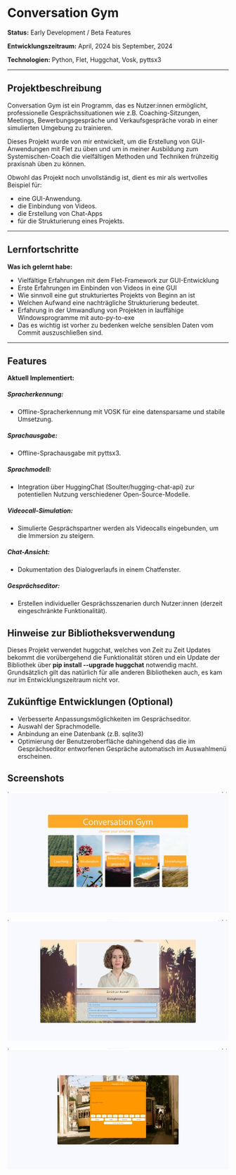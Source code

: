# Conversation Gym

**Status:** 
Early Development / Beta Features

**Entwicklungszeitraum:** 
		April, 2024 bis September, 2024

**Technologien:** 
		Python, Flet, Huggchat, Vosk, pyttsx3

---

## **Projektbeschreibung** 
Conversation Gym ist ein Programm, das es Nutzer:innen ermöglicht, professionelle Gesprächssituationen wie z.B. Coaching-Sitzungen, Meetings, Bewerbungsgespräche und Verkaufsgespräche vorab in einer simulierten Umgebung zu trainieren.

Dieses Projekt wurde von mir entwickelt, um die Erstellung von GUI-Anwendungen mit Flet zu üben und um in meiner Ausbildung zum Systemischen-Coach die vielfältigen Methoden und Techniken frühzeitig praxisnah üben zu können. 

Obwohl das Projekt noch unvollständig ist, dient es mir als wertvolles Beispiel für: 
- eine GUI-Anwendung.
- die Einbindung von Videos.
- die Erstellung von Chat-Apps 
- für die Strukturierung eines Projekts.

---
## **Lernfortschritte** 

**Was ich gelernt habe:** 
- Vielfältige Erfahrungen mit dem Flet-Framework zur GUI-Entwicklung
- Erste Erfahrungen im Einbinden von Videos in eine GUI
- Wie sinnvoll eine gut strukturiertes Projekts von Beginn an ist 
- Welchen Aufwand eine nachträgliche Strukturierung bedeutet.
- Erfahrung in der Umwandlung von Projekten in lauffähige Windowsprogramme mit auto-py-to-exe
- Das es wichtig ist vorher zu bedenken welche sensiblen Daten vom Commit auszuschließen sind.
---
## **Features**
**Aktuell Implementiert:**
##### **Spracherkennung:**
- Offline-Spracherkennung mit VOSK für eine datensparsame und stabile Umsetzung.
##### **Sprachausgabe:**
- Offline-Sprachausgabe mit pyttsx3.
##### **Sprachmodell:**
- Integration über HuggingChat (Soulter/hugging-chat-api) zur potentiellen Nutzung verschiedener Open-Source-Modelle.
##### **Videocall-Simulation:**
  - Simulierte Gesprächspartner werden als Videocalls eingebunden, um die Immersion zu steigern.
##### **Chat-Ansicht:**
- Dokumentation des Dialogverlaufs in einem Chatfenster.
##### **Gesprächseditor:**
- Erstellen individueller Gesprächsszenarien durch Nutzer:innen (derzeit eingeschränkte Funktionalität).

## **Hinweise zur Bibliotheksverwendung** 
Dieses Projekt verwendet huggchat, welches von Zeit zu Zeit Updates bekommt die vorübergehend die Funktionalität stören und ein Update der Bibliothek über **pip install --upgrade huggchat** notwendig macht. Grundsätzlich gilt das natürlich für alle anderen Bibliotheken auch, es kam nur im Entwicklungszeitraum nicht vor.

## **Zukünftige Entwicklungen (Optional)**  
   - Verbesserte Anpassungsmöglichkeiten im Gesprächseditor.
   - Auswahl der Sprachmodelle.
   - Anbindung an eine Datenbank (z.B. sqlite3)
   - Optimierung der Benutzeroberfläche dahingehend das die im Gesprächseditor entworfenen Gespräche automatisch im Auswahlmenü erscheinen.
## Screenshots
![image](https://github.com/tkarrergit/Conversation_Gym/blob/main/Coversation_Gym_Screenshot_1.jpg?raw=true)

![image](https://github.com/tkarrergit/Conversation_Gym/blob/main/Coversation_Gym_Screenshot_2.jpg?raw=true)

![image](https://github.com/tkarrergit/Conversation_Gym/blob/main/Coversation_Gym_Screenshot_3.jpg?raw=true)
